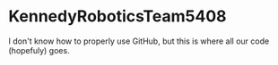 # KennedyRoboticsTeam5408
I don't know how to properly use GitHub, but this is where all our code (hopefuly) goes.
